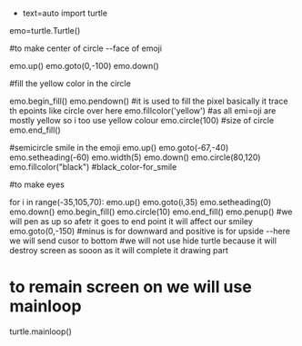 * text=auto
import turtle

emo=turtle.Turtle()

#to make center of circle --face of emoji

emo.up()
emo.goto(0,-100)
emo.down()

#fill the yellow color in the circle

emo.begin_fill()
emo.pendown()  #it is used to fill the pixel basically it trace th epoints like circle over here
emo.fillcolor('yellow') #as all emi=oji are mostly yellow so i too use yellow colour
emo.circle(100) #size of circle
emo.end_fill()

#semicircle smile in the emoji
emo.up()
emo.goto(-67,-40)
emo.setheading(-60)
emo.width(5)
emo.down()
emo.circle(80,120)
emo.fillcolor("black")  #black_color-for_smile

#to make eyes

for i in range(-35,105,70):
    emo.up()
    emo.goto(i,35)
    emo.setheading(0)
    emo.down()
    emo.begin_fill()
    emo.circle(10)
    emo.end_fill()
emo.penup() #we will pen as up so afetr it goes to end point it will affect our smiley
emo.goto(0,-150) #minus is for downward and positive is for upside --here we will send cusor to bottom 
#we will not use hide turtle because it will destroy screen as sooon as it will complete it drawing part
# to remain screen on we will use mainloop

turtle.mainloop()
